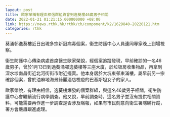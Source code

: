 ```yaml
---
layout: post
title: 歐家榮稱有理由相信群組與曾到逸葵樓46歲男子相關　
date: 2022-01-21 01:21:15.000000000 +08:00
link: https://news.rthk.hk/rthk/ch/component/k2/1629840-20220121.htm
categories: rthk
---
```


葵涌邨逸葵樓近日出現多宗新冠病毒個案，衞生防護中心人員連同專家晚上到場視察。

衞生防護中心傳染病處首席醫生歐家榮說，經個案追蹤發現，早前確診的一名46歲男子，曾於1月13日到過葵涌邨逸葵樓等三座大廈，於垃圾房收集物品，再拿到深水埗南昌街近北河街街市附近擺賣。他本身居於大坑東邨東滿樓，屬早前另一宗確診個案，曾於油麻地海景絲麗酒店檢疫的巴基斯坦女子的家人。

歐家榮說，有理由相信，逸葵樓爆發的個案群組，與這名46歲男子相關，衞生防護中心會繼續流行病學調查。他又說，早前調查時，這名男子並沒有提供相關資料，可能需要再作進一步調查是否涉及瞞報，如果有市民刻意向衞生署隱瞞行蹤，署方會嚴肅跟進處理。
